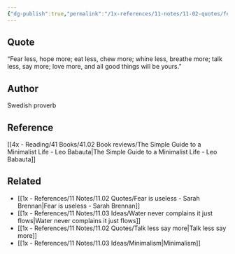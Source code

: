 ```yaml
---
{"dg-publish":true,"permalink":"/1x-references/11-notes/11-02-quotes/fear-less-hope-more-eat-less-chew-more-whine-less-breathe-more-talk-less-say-more-love-more-and-all-good-things-will-be-yours-swedish-proverb/","title":"Fear less, hope more; eat less, chew more; whine less, breathe more; talk less, say more; love more, and all good things will be yours - Swedish Proverb","created":"2024-02-14T20:18:44.473+03:00","updated":"2024-02-14T20:18:44.473+03:00"}
---
```



## Quote
“Fear less, hope more; eat less, chew more; whine less, breathe more; talk less, say more; love more, and all good things will be yours.”

## Author
Swedish proverb

## Reference
[[4x - Reading/41 Books/41.02 Book reviews/The Simple Guide to a Minimalist Life - Leo Babauta\|The Simple Guide to a Minimalist Life - Leo Babauta]]

## Related
- [[1x - References/11 Notes/11.02 Quotes/Fear is useless - Sarah Brennan\|Fear is useless - Sarah Brennan]]
- [[1x - References/11 Notes/11.03 Ideas/Water never complains it just flows\|Water never complains it just flows]]
- [[1x - References/11 Notes/11.02 Quotes/Talk less say more\|Talk less say more]]
- [[1x - References/11 Notes/11.03 Ideas/Minimalism\|Minimalism]]